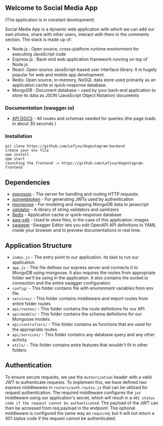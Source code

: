 ## Welcome to Social Media App

(The application is in constant development)

Social Media App is a dynamic web application with which we can add our own photos, share with other users, interact with them in the comments section. The stack is made up of:

- Node.js : Open source, cross-platform runtime environment for executing JavaScript code
- Express.js : Back-end web application framework running on top of Node.js
- React:  Open-source JavaScript-based user interface library. It is hugely popular for web and mobile app development.
- Redis: Open source, in-memory, NoSQL data store used primarily as an application cache or quick-response database.
- MongoDB : Document database – used by your back-end application to store its data as JSON (JavaScript Object Notation) documents

### Documentation (swagger.io)
- [API DOCS](https://dogestagram-bn.onrender.com/api-docs/) - All routes and schemas needed for queries (the page loads in about 30 seconds )

### Installation

```
git clone https://github.com/Lefjuu/dogestagram-backend
create your env file
npm install
npm start 
launching the frontend -> https://github.com/Lefjuu/dogestagram-frontend
```

## Dependencies

- [expressjs](https://github.com/expressjs/express) - The server for handling and routing HTTP requests
- [jsonwebtoken](https://github.com/auth0/node-jsonwebtoken) - For generating JWTs used by authentication
- [mongoose](https://github.com/Automattic/mongoose) - For modeling and mapping MongoDB data to javascript 
- [validator](https://github.com/validatorjs/validator.js) - A library of string validators and sanitizers
- [Redis](https://github.com/redis/node-redis) - Application cache or quick-response database
- [aws-sdk](https://github.com/aws/aws-sdk) - Used to store files, in the case of this application: images
- [swagger](https://github.com/swagger-api/swagger-editor) -Swagger Editor lets you edit OpenAPI API definitions in YAML inside your browser and to preview documentations in real time. 

## Application Structure

- `index.js` - The entry point to our application. Its task to run our application.
- `app.js` -  This file defines our express server and connects it to MongoDB using mongoose. It also requires the routes  from appropriate folder we'll be using in the application. It also contains the socket.io connection and the entire swagger configuration
- `config/` - This folder contains file with environment variables from env file.
- `services/` - This folder contains middleware and import routes from entire folder routes
- `api/routes/` - This folder contains the route definitions for our API.
- `api/models/` - This folder contains the schema definitions for our Mongoose models.
- `api/controllers/` - This folder contains as functions that are used for the appropriate routes.
- `api/services/` - This folder contains any database query and any other activity
- `utils/` - This folder contains extra features that wouldn't fit in other folders

## Authentication

To ensure secure requests, we use the `Authorization` header with a valid JWT to authenticate requests. To implement this, we have defined two express middlewares in `routers/auth.routes.js` that can be utilized for request authentication. The required middleware configures the `jwt` middleware using our application's secret, which will result in a `401 status code if the request cannot be authenticated`. The payload of the JWT can then be accessed from req.payload in the endpoint. The optional middleware is configured the same way as `required`, but it will not return a 401 status code if the request cannot be authenticated.
